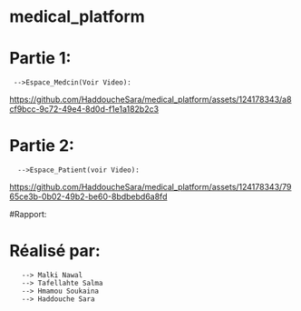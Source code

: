 # medical_platform
# Partie 1:
     -->Espace_Medcin(Voir Video):
https://github.com/HaddoucheSara/medical_platform/assets/124178343/a8cf9bcc-9c72-49e4-8d0d-f1e1a182b2c3

# Partie 2:
      -->Espace_Patient(voir Video):
https://github.com/HaddoucheSara/medical_platform/assets/124178343/7965ce3b-0b02-49b2-be60-8bdbebd6a8fd

#Rapport:


# Réalisé par:
       --> Malki Nawal
       --> Tafellahte Salma
       --> Hmamou Soukaina
       --> Haddouche Sara
